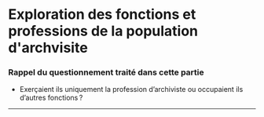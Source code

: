 # Exploration des fonctions et professions de la population d'archvisite

### Rappel du questionnement traité dans cette partie

- Exerçaient ils uniquement la profession d’archiviste ou occupaient ils d’autres fonctions ?

______________


